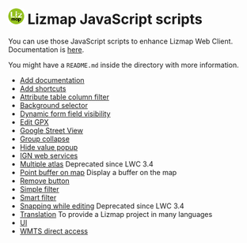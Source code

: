![3Liz](icon.png) Lizmap JavaScript scripts
================================================================

You can use those JavaScript scripts to enhance Lizmap Web Client. Documentation is [here](https://docs.lizmap.com/next/en/publish/customization/javascript.html).

You might have a `README.md` inside the directory with more information.

* [Add documentation](./add_documentation)
* [Add shortcuts](./add_shortcuts)
* [Attribute table column filter](./attribute_table_column_filter)
* [Background selector](./background_selector)
* [Dynamic form field visibility](./dynamic_form_field_visibility)
* [Edit GPX](./edit_gpx)
* [Google Street View](./google_street_view)
* [Group collapse](./group_collapse)
* [Hide value popup](./hide_value_popup)
* [IGN web services](./ign_web_services)
* [Multiple atlas](./multipleatlas) Deprecated since LWC 3.4
* [Point buffer on map](./point_buffer_on_map) Display a buffer on the map
* [Remove button](./remove_button)
* [Simple filter](./simplefilter)
* [Smart filter](./smartfilter)
* [Snapping while editing](./snapping_while_editing) Deprecated since LWC 3.4
* [Translation](./translation) To provide a Lizmap project in many languages
* [UI](./ui)
* [WMTS direct access](./wmts_direct_access)
